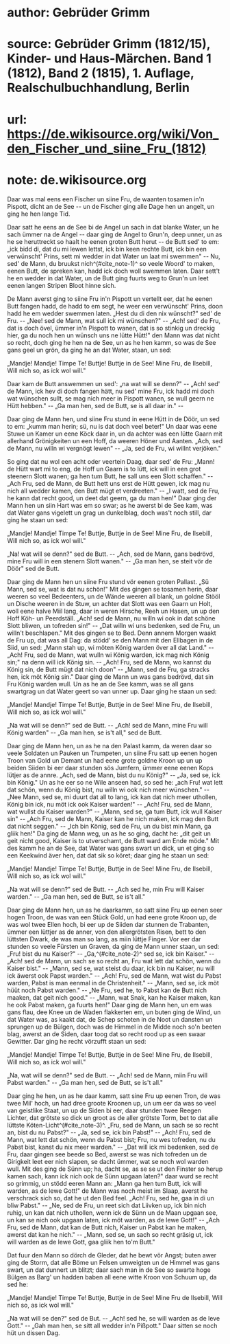 # author: Gebrüder Grimm
# source: Gebrüder Grimm (1812/15), Kinder- und Haus-Märchen. Band 1 (1812), Band 2 (1815), 1. Auflage, Realschulbuchhandlung, Berlin
# url: https://de.wikisource.org/wiki/Von_den_Fischer_und_siine_Fru_(1812)
# note: de.wikisource.org

Daar was mal eens een Fischer un siine Fru, de waanten tosamen in'n Pispott, dicht an de See -- un de Fischer ging alle Dage hen un angelt, un ging he hen lange Tid. 

  Daar satt he eens an de See bi de Angel un sach in dat blanke Water, un he sach ümmer na de Angel -- daar ging de Angel to Grun'n, deep unner, un as he se heruttreckt so haalt he eenen groten Butt herut -- de Butt sed' to em: „ick bidd di, dat du mi lewen lettst, ick bin keen rechte Butt, ick bin een verwünscht' Prins, sett mi wedder in dat Water un laat mi swemmen" -- Nu, sed' de Mann, du bruukst nich^(#cite_note-1)^ so veele Woord' to maken, eenen Butt, de spreken kan, hadd ick doch woll swemmen laten. Daar sett't he en wedder in dat Water, un de Butt ging fuurts weg to Grun'n un leet eenen langen Stripen Bloot hinne sich. 

De Mann averst ging to siine Fru in'n Pispott un vertellt eer, dat he eenen Butt fangen hadd, de hadd to em segt, he weer een verwünscht' Prins, doon hadd he em wedder swemmen laten. „Hest du di den nix wünscht?" sed' de Fru. -- „Nee! sed de Mann, wat sull ick mi wünschen?" -- „Ach! sed' de Fru, dat is doch övel, ümmer in'n Pispott to wanen, dat is so stinkig un dreckig hier, ga du noch hen un wünsch uns ne lütte Hütt!" den Mann was dat nicht so recht, doch ging he hen na de See, un as he hen kamm, so was de See gans geel un grön, da ging he an dat Water, staan, un sed: 

„Mandje! Mandje! Timpe Te! Buttje! Buttje in de See! Mine Fru, de Ilsebill, Will nich so, as ick wol will." 

Daar kam de Butt answemmen un sed': „na wat will se denn?" -- „Ach! sed' de Mann, ick hev di doch fangen hätt, nu sed' mine Fru, ick hadd mi doch wat wünschen sullt, se mag nich meer in Pispott wanen, se wull geern ne Hütt hebben." -- „Ga man hen, sed de Butt, se is all daar in." -- 

Daar ging de Mann hen, und siine Fru stund in eene Hütt in de Döör, un sed to em: „kumm man herin; sü, nu is dat doch veel beter!" Un daar was eene Stuwe un Kamer un eene Köck daar in, un da achter was een lütte Gaarn mit allerhand Grönigkeiten un een Hoff, da weeren Höner und Aanten. „Ach, sed de Mann, nu willn wi vergnögt lewen" -- „Ja, sed de Fru, wi willnt verjöken." 

So ging dat nu wol een acht oder veertein Daag, daar sed' de Fru: „Mann! de Hütt wart mi to eng, de Hoff un Gaarn is to lütt, ick will in een grot steenern Slott wanen; ga hen tum Butt, he sall uns een Slott schaffen." -- „Ach Fru, sed de Mann, de Butt hett uns erst de Hütt gewen, ick mag nu nich all wedder kamen, den Butt mügt et verdreeten." -- „I watt, sed de Fru, he kann dat recht  good, un deet dat geern, ga du man hen!" Daar ging der Mann hen un siin Hart was em so swar; as he awerst bi de See kam, was dat Water gans vigelett un grag un dunkelblag, doch was't noch still, dar ging he staan un sed: 

„Mandje! Mandje! Timpe Te! Buttje, Buttje in de See! Mine Fru, de Ilsebill, Will nich so, as ick wol will." 

„Na! wat will se denn?" sed de Butt. -- „Ach, sed de Mann, gans bedrövd, mine Fru will in een stenern Slott wanen." -- „Ga man hen, se steit vör de Döör" sed de Butt. 

Daar ging de Mann hen un siine Fru stund vör eenen groten Pallast. „Sü Mann, sed se, wat is dat nu schön!" Mit des gingen se tosamen herin, daar weeren so veel Bedeenters, un de Wände weeren all blank, un goldne Stööl un Dische weeren in de Stuw, un achter dat Slott was een Gaarn un Holt, woll eene halve Miil lang, daar in weren Hirsche, Reeh un Hasen, un up den Hoff Köh- un Peerdställ. „Ach! sed de Mann, nu willn wi ook in dat schöne Slott bliwen, un tofreden sin!" -- „Dat willn wi uns bedenken, sed de Fru, un willn't beschlapen." Mit des gingen se to Bed.  Denn annern Morgen waakt de Fru up, dat was all Dag: da stödd' se den Mann mit den Ellbagen in de Siid, un sed: „Mann stah up, wi möten König warden över all dat Land." -- „Ach! Fru, sed de Mann, wat wulln wi König warden, ick mag nich König sin;" na denn will ick König sin. -- „Ach! Fru, sed de Mann, wo kannst du König sin, de Butt mügt dat nich doon" -- „Mann, sed de Fru, ga stracks hen, ick möt König sin." Daar ging de Mann un was gans bedrövd, dat sin Fru König warden wull. Un as he an de See kamm, was se all gans swartgrag un dat Water geert so van unner up. Daar ging he staan un sed: 

„Mandje! Mandje! Timpe Te! Buttje, Buttje in de See! Mine Fru, de Ilsebill, Will nich so, as ick wol will." 

„Na wat will se denn?" sed de Butt. -- „Ach! sed de Mann, mine Fru will König warden" -- „Ga man hen, se is't all," sed de Butt. 

Daar ging de Mann hen, un as he na den Palast kamm, da weren daar so veele Soldaten un Pauken un Trumpeten, un siine Fru satt up eenen hogen Troon van Gold un Demant un had eene grote goldne Kroon up un up beiden Siiden bi eer daar stunden sös Jumfern,  ümmer eene eenen Kops lütjer as de annre. „Ach, sed de Mann, bist du nu König?" -- „Ja, sed se, ick bin König." Un as he eer so ne Wile anseen had, so sed he: „ach Fru! wat lett dat schön, wenn du König bist, nu willn wi ook nich meer wünschen." -- „Nee Mann, sed se, mi duurt dat all to lang, ick kan dat nich meer uthollen, König bin ick, nu möt ick ook Kaiser warden!" -- „Ach! Fru, sed de Mann, wat wullst du Kaiser warden?" -- „Mann, sed se, ga tum Butt, ick wull Kaiser sin" -- „Ach Fru, sed de Mann, Kaiser kan he nich maken, ick mag den Butt dat nicht seggen." -- „Ich bin König, sed de Fru, un du bist min Mann, ga gliik hen!" Da ging de Mann weg, un as he so ging, dacht he: „dit geit un geit nicht good, Kaiser is to utverschamt, de Butt ward am Ende möde." Mit des kamm he an de See, dat Water was gans swart un dick, un et ging so een Keekwind äver hen, dat dat sik so köret; daar ging he staan un sed: 

„Mandje! Mandje! Timpe Te! Buttje, Buttje in de See! Mine Fru, de Ilsebill, Will nich so, as ick wol will." 

„Na wat will se denn?" sed de Butt. -- „Ach sed he, min Fru will Kaiser warden." -- „Ga man hen, sed de Butt, se is't all." 

  Daar ging de Mann hen, un as he daarkamm, so satt siine Fru up eenen seer hogen Troon, de was van een Stück Gold, un had eene grote Kroon up, de was wol twee Ellen hoch, bi eer up de Siiden dar stunnen de Trabanten, ümmer een lüttjer as de anner, von den allergrötsten Risen, bett to den lüttsten Dwark, de was man so lang, as miin lüttje Finger. Vor eer dar stunden so veele Fürsten un Graven, da ging de Mann unner staan, un sed: „Fru! bist du nu Kaiser?" -- „Ga,^(#cite_note-2)^ sed se, ick bin Kaiser." -- „Ach! sed de Mann, un sach se so recht an, Fru wat lett dat schön, wenn du Kaiser bist." -- „Mann, sed se, wat steist du daar, ick bin nu Kaiser, nu will ick äwerst ook Papst warden." -- „Ach! Fru, sed de Mann, wat wist du Pabst warden, Pabst is man eenmal in de Christenheit." -- „Mann, sed se, ick möt hüüt noch Pabst warden." -- „Ne Fru, sed he, to Pabst kan de Butt nich maaken, dat geit nich good." -- „Mann, wat Snak, kan he Kaiser maken, kan he ook Pabst maken, ga fuurts hen!" Daar ging de Mann hen, un em was gans flau, dee Knee un de Waden flakkerten em, un buten ging de Wind, un dat Water was, as kaakt dat, de Schep schoten in de Noot un dansten un sprungen up de Bülgen, doch was de Himmel in de Midde noch so'n beeten blag,  awerst an de Siden, daar toog dat so recht rood up as een swaar Gewitter. Dar ging he recht vörzufft staan un sed: 

„Mandje! Mandje! Timpe Te! Buttje, Buttje in de See! Mine Fru, de Ilsebill, Will nich so, as ick wol will." 

„Na, wat will se denn?" sed de Butt. -- „Ach! sed de Mann, miin Fru will Pabst warden." -- „Ga man hen, sed de Butt, se is't all." 

Daar ging he hen, un as he daar kamm, satt sine Fru up eenen Tron, de was twee Mil' hoch, un had dree groote Kroonen up, un um eer da was so veel van geistlike Staat, un up de Siden bi eer, daar stunden twee Reegen Lichter, dat grötste so dick un groot as de aller grötste Torm, bet to dat alle lüttste Köten-Licht^(#cite_note-3)^. „Fru, sed de Mann, un sach se so recht an, bist du nu Pabst?" -- „Ja, sed se, ick bin Pabst!" -- „Ach! Fru, sed de Mann, wat lett dat schön, wenn du Pabst bist; Fru, nu wes tofreden, nu du Pabst bist, kanst du nix meer warden." -- „Dat will ick mi bedenken, sed de Fru, daar gingen see beede so Bed, awerst se was nich tofreden un de Girigkeit leet eer nich slapen, se dacht ümmer, wat se noch wol warden wull. Mit des ging de Sünn up; ha, dacht se, as se se ut den Finster so herup kamen  sach, kann ick nich ook de Sünn upgaan laten?" daar wurd se recht so grimmig, un stödd eeren Mann an: „Mann ga hen tum Butt, ick will warden, as de lewe Gott!" de Mann was noch meist im Slaap, averst he verschrack sich so, dat he ut den Bed feel. „Ach! Fru, sed he, gaa in di un bliw Pabst." -- „Ne, sed de Fru, un reet sich dat Liivken up, ick bin nich ruhig, un kan dat nich uthollen, wenn ick de Sünn un de Maan upgaan see, un kan se nich ook upgaan laten, ick möt warden, as de lewe Gott!" -- „Ach Fru, sed de Mann, dat kan de Butt nich, Kaiser un Pabst kan he maken, awerst dat kan he nich." -- „Mann, sed se, un sach so recht gräsig ut, ick will warden as de lewe Gott, gaa gliik hen to'm Butt." 

Dat fuur den Mann so dörch de Gleder, dat he bewt vör Angst; buten awer ging de Storm, dat alle Böme un Felsen umweigten un de Himmel was gans swart, un dat dunnert un blitzt; daar sach man in de See so swarte hoge Bülgen as Barg' un hadden baben all eene witte Kroon von Schuum up, da sed he: 

„Mandje! Mandje! Timpe Te! Buttje, Buttje in de See! Mine Fru de Ilsebill, Will nich so, as ick wol will." 

„Na wat will se den?" sed de But. -- „Ach! sed he, se will warden as de leve Gott." --  „Gah man hen, se sitt all wedder in'n Pißpott." Daar sitten se noch hüt un dissen Dag. 

